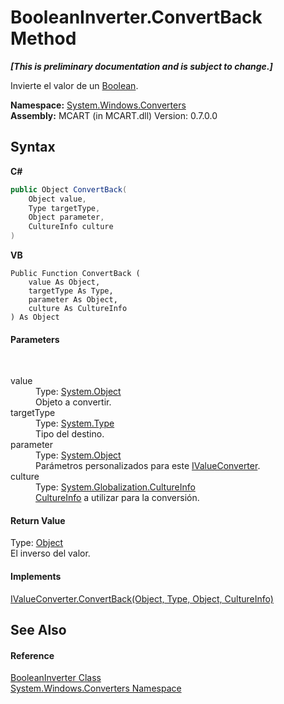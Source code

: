 # BooleanInverter.ConvertBack Method 
 _**\[This is preliminary documentation and is subject to change.\]**_

Invierte el valor de un <a href="http://msdn2.microsoft.com/es-es/library/a28wyd50" target="_blank">Boolean</a>.

**Namespace:**&nbsp;<a href="209509be-498c-78bd-c9c1-8c3bc31f7d1f">System.Windows.Converters</a><br />**Assembly:**&nbsp;MCART (in MCART.dll) Version: 0.7.0.0

## Syntax

**C#**<br />
``` C#
public Object ConvertBack(
	Object value,
	Type targetType,
	Object parameter,
	CultureInfo culture
)
```

**VB**<br />
``` VB
Public Function ConvertBack ( 
	value As Object,
	targetType As Type,
	parameter As Object,
	culture As CultureInfo
) As Object
```


#### Parameters
&nbsp;<dl><dt>value</dt><dd>Type: <a href="http://msdn2.microsoft.com/es-es/library/e5kfa45b" target="_blank">System.Object</a><br />Objeto a convertir.</dd><dt>targetType</dt><dd>Type: <a href="http://msdn2.microsoft.com/es-es/library/42892f65" target="_blank">System.Type</a><br />Tipo del destino.</dd><dt>parameter</dt><dd>Type: <a href="http://msdn2.microsoft.com/es-es/library/e5kfa45b" target="_blank">System.Object</a><br />Parámetros personalizados para este <a href="http://msdn2.microsoft.com/es-es/library/ms613620" target="_blank">IValueConverter</a>.</dd><dt>culture</dt><dd>Type: <a href="http://msdn2.microsoft.com/es-es/library/kx54z3k7" target="_blank">System.Globalization.CultureInfo</a><br /><a href="http://msdn2.microsoft.com/es-es/library/kx54z3k7" target="_blank">CultureInfo</a> a utilizar para la conversión.</dd></dl>

#### Return Value
Type: <a href="http://msdn2.microsoft.com/es-es/library/e5kfa45b" target="_blank">Object</a><br />El inverso del valor.

#### Implements
<a href="http://msdn2.microsoft.com/es-es/library/ms590768" target="_blank">IValueConverter.ConvertBack(Object, Type, Object, CultureInfo)</a><br />

## See Also


#### Reference
<a href="588acf4d-f80f-d68b-7cd0-2bfac6310def">BooleanInverter Class</a><br /><a href="209509be-498c-78bd-c9c1-8c3bc31f7d1f">System.Windows.Converters Namespace</a><br />